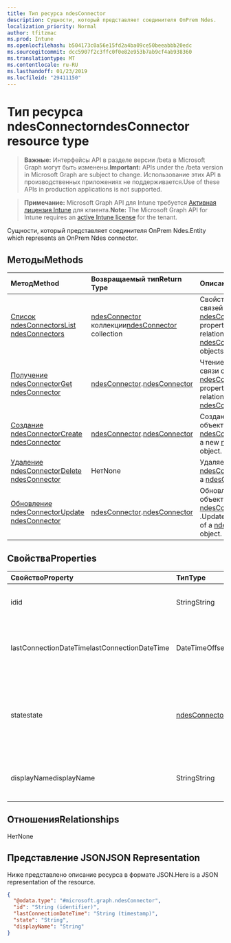 ```yaml
---
title: Тип ресурса ndesConnector
description: Сущности, который представляет соединителя OnPrem Ndes.
localization_priority: Normal
author: tfitzmac
ms.prod: Intune
ms.openlocfilehash: b504173c0a56e15fd2a4ba09ce50beeabbb20edc
ms.sourcegitcommit: dcc5907f2c3ffc0f0e82e953b7ab9cf4ab938360
ms.translationtype: MT
ms.contentlocale: ru-RU
ms.lasthandoff: 01/23/2019
ms.locfileid: "29411150"
---
```

# <a name="ndesconnector-resource-type"></a><span data-ttu-id="50433-103">Тип ресурса ndesConnector</span><span class="sxs-lookup"><span data-stu-id="50433-103">ndesConnector resource type</span></span>

> <span data-ttu-id="50433-104">**Важные:** Интерфейсы API в разделе версии /beta в Microsoft Graph могут быть изменены.</span><span class="sxs-lookup"><span data-stu-id="50433-104">**Important:** APIs under the /beta version in Microsoft Graph are subject to change.</span></span> <span data-ttu-id="50433-105">Использование этих API в производственных приложениях не поддерживается.</span><span class="sxs-lookup"><span data-stu-id="50433-105">Use of these APIs in production applications is not supported.</span></span>

> <span data-ttu-id="50433-106">**Примечание:** Microsoft Graph API для Intune требуется [Активная лицензия Intune](https://go.microsoft.com/fwlink/?linkid=839381) для клиента.</span><span class="sxs-lookup"><span data-stu-id="50433-106">**Note:** The Microsoft Graph API for Intune requires an [active Intune license](https://go.microsoft.com/fwlink/?linkid=839381) for the tenant.</span></span>

<span data-ttu-id="50433-107">Сущности, который представляет соединителя OnPrem Ndes.</span><span class="sxs-lookup"><span data-stu-id="50433-107">Entity which represents an OnPrem Ndes connector.</span></span>

## <a name="methods"></a><span data-ttu-id="50433-108">Методы</span><span class="sxs-lookup"><span data-stu-id="50433-108">Methods</span></span>
|<span data-ttu-id="50433-109">Метод</span><span class="sxs-lookup"><span data-stu-id="50433-109">Method</span></span>|<span data-ttu-id="50433-110">Возвращаемый тип</span><span class="sxs-lookup"><span data-stu-id="50433-110">Return Type</span></span>|<span data-ttu-id="50433-111">Описание</span><span class="sxs-lookup"><span data-stu-id="50433-111">Description</span></span>|
|:---|:---|:---|
|[<span data-ttu-id="50433-112">Список ndesConnectors</span><span class="sxs-lookup"><span data-stu-id="50433-112">List ndesConnectors</span></span>](../api/intune-deviceconfig-ndesconnector-list.md)|<span data-ttu-id="50433-113">[ndesConnector](../resources/intune-deviceconfig-ndesconnector.md) коллекции</span><span class="sxs-lookup"><span data-stu-id="50433-113">[ndesConnector](../resources/intune-deviceconfig-ndesconnector.md) collection</span></span>|<span data-ttu-id="50433-114">Свойства списка и связей объектов [ndesConnector](../resources/intune-deviceconfig-ndesconnector.md) .</span><span class="sxs-lookup"><span data-stu-id="50433-114">List properties and relationships of the [ndesConnector](../resources/intune-deviceconfig-ndesconnector.md) objects.</span></span>|
|[<span data-ttu-id="50433-115">Получение ndesConnector</span><span class="sxs-lookup"><span data-stu-id="50433-115">Get ndesConnector</span></span>](../api/intune-deviceconfig-ndesconnector-get.md)|<span data-ttu-id="50433-116">[ndesConnector](../resources/intune-deviceconfig-ndesconnector.md).</span><span class="sxs-lookup"><span data-stu-id="50433-116">[ndesConnector](../resources/intune-deviceconfig-ndesconnector.md)</span></span>|<span data-ttu-id="50433-117">Чтение свойства и связи объекта [ndesConnector](../resources/intune-deviceconfig-ndesconnector.md) .</span><span class="sxs-lookup"><span data-stu-id="50433-117">Read properties and relationships of the [ndesConnector](../resources/intune-deviceconfig-ndesconnector.md) object.</span></span>|
|[<span data-ttu-id="50433-118">Создание ndesConnector</span><span class="sxs-lookup"><span data-stu-id="50433-118">Create ndesConnector</span></span>](../api/intune-deviceconfig-ndesconnector-create.md)|<span data-ttu-id="50433-119">[ndesConnector](../resources/intune-deviceconfig-ndesconnector.md).</span><span class="sxs-lookup"><span data-stu-id="50433-119">[ndesConnector](../resources/intune-deviceconfig-ndesconnector.md)</span></span>|<span data-ttu-id="50433-120">Создание нового объекта [ndesConnector](../resources/intune-deviceconfig-ndesconnector.md) .</span><span class="sxs-lookup"><span data-stu-id="50433-120">Create a new [ndesConnector](../resources/intune-deviceconfig-ndesconnector.md) object.</span></span>|
|[<span data-ttu-id="50433-121">Удаление ndesConnector</span><span class="sxs-lookup"><span data-stu-id="50433-121">Delete ndesConnector</span></span>](../api/intune-deviceconfig-ndesconnector-delete.md)|<span data-ttu-id="50433-122">Нет</span><span class="sxs-lookup"><span data-stu-id="50433-122">None</span></span>|<span data-ttu-id="50433-123">Удаляет [ndesConnector](../resources/intune-deviceconfig-ndesconnector.md).</span><span class="sxs-lookup"><span data-stu-id="50433-123">Deletes a [ndesConnector](../resources/intune-deviceconfig-ndesconnector.md).</span></span>|
|[<span data-ttu-id="50433-124">Обновление ndesConnector</span><span class="sxs-lookup"><span data-stu-id="50433-124">Update ndesConnector</span></span>](../api/intune-deviceconfig-ndesconnector-update.md)|<span data-ttu-id="50433-125">[ndesConnector](../resources/intune-deviceconfig-ndesconnector.md).</span><span class="sxs-lookup"><span data-stu-id="50433-125">[ndesConnector](../resources/intune-deviceconfig-ndesconnector.md)</span></span>|<span data-ttu-id="50433-126">Обновление свойства объекта [ndesConnector](../resources/intune-deviceconfig-ndesconnector.md) .</span><span class="sxs-lookup"><span data-stu-id="50433-126">Update the properties of a [ndesConnector](../resources/intune-deviceconfig-ndesconnector.md) object.</span></span>|

## <a name="properties"></a><span data-ttu-id="50433-127">Свойства</span><span class="sxs-lookup"><span data-stu-id="50433-127">Properties</span></span>
|<span data-ttu-id="50433-128">Свойство</span><span class="sxs-lookup"><span data-stu-id="50433-128">Property</span></span>|<span data-ttu-id="50433-129">Тип</span><span class="sxs-lookup"><span data-stu-id="50433-129">Type</span></span>|<span data-ttu-id="50433-130">Описание</span><span class="sxs-lookup"><span data-stu-id="50433-130">Description</span></span>|
|:---|:---|:---|
|<span data-ttu-id="50433-131">id</span><span class="sxs-lookup"><span data-stu-id="50433-131">id</span></span>|<span data-ttu-id="50433-132">String</span><span class="sxs-lookup"><span data-stu-id="50433-132">String</span></span>|<span data-ttu-id="50433-133">Ключ NDES соединителя.</span><span class="sxs-lookup"><span data-stu-id="50433-133">The key of the NDES Connector.</span></span>|
|<span data-ttu-id="50433-134">lastConnectionDateTime</span><span class="sxs-lookup"><span data-stu-id="50433-134">lastConnectionDateTime</span></span>|<span data-ttu-id="50433-135">DateTimeOffset</span><span class="sxs-lookup"><span data-stu-id="50433-135">DateTimeOffset</span></span>|<span data-ttu-id="50433-136">Время последнего подключения для соединителя Ndes</span><span class="sxs-lookup"><span data-stu-id="50433-136">Last connection time for the Ndes Connector</span></span>|
|<span data-ttu-id="50433-137">state</span><span class="sxs-lookup"><span data-stu-id="50433-137">state</span></span>|[<span data-ttu-id="50433-138">ndesConnectorState</span><span class="sxs-lookup"><span data-stu-id="50433-138">ndesConnectorState</span></span>](../resources/intune-deviceconfig-ndesconnectorstate.md)|<span data-ttu-id="50433-139">Состояние NDES соединителя.</span><span class="sxs-lookup"><span data-stu-id="50433-139">Ndes Connector Status.</span></span> <span data-ttu-id="50433-140">Возможные значения: `none`, `active`, `inactive`.</span><span class="sxs-lookup"><span data-stu-id="50433-140">Possible values are: `none`, `active`, `inactive`.</span></span>|
|<span data-ttu-id="50433-141">displayName</span><span class="sxs-lookup"><span data-stu-id="50433-141">displayName</span></span>|<span data-ttu-id="50433-142">String</span><span class="sxs-lookup"><span data-stu-id="50433-142">String</span></span>|<span data-ttu-id="50433-143">Понятное имя соединителя Ndes.</span><span class="sxs-lookup"><span data-stu-id="50433-143">The friendly name of the Ndes Connector.</span></span>|

## <a name="relationships"></a><span data-ttu-id="50433-144">Отношения</span><span class="sxs-lookup"><span data-stu-id="50433-144">Relationships</span></span>
<span data-ttu-id="50433-145">Нет</span><span class="sxs-lookup"><span data-stu-id="50433-145">None</span></span>

## <a name="json-representation"></a><span data-ttu-id="50433-146">Представление JSON</span><span class="sxs-lookup"><span data-stu-id="50433-146">JSON Representation</span></span>
<span data-ttu-id="50433-147">Ниже представлено описание ресурса в формате JSON.</span><span class="sxs-lookup"><span data-stu-id="50433-147">Here is a JSON representation of the resource.</span></span>
<!-- {
  "blockType": "resource",
  "keyProperty": "id",
  "@odata.type": "microsoft.graph.ndesConnector"
}
-->
``` json
{
  "@odata.type": "#microsoft.graph.ndesConnector",
  "id": "String (identifier)",
  "lastConnectionDateTime": "String (timestamp)",
  "state": "String",
  "displayName": "String"
}
```




